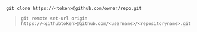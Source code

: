 `git clone https://<token>@github.com/owner/repo.git`

> `git remote set-url origin https://<githubtoken>@github.com/<username>/<repositoryname>.git`
